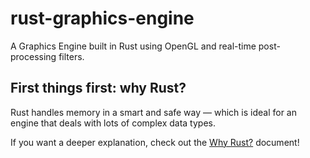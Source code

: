 # rust-graphics-engine

A Graphics Engine built in Rust using OpenGL and real-time post-processing filters.

## First things first: why Rust?

Rust handles memory in a smart and safe way — which is ideal for an engine that deals with lots of complex data types.

If you want a deeper explanation, check out the [Why Rust?](./why_rust.md) document!
